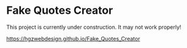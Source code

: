 # Fake Quotes Creator

This project is currently under construction. It may not work properly!

https://hgzwebdesign.github.io/Fake_Quotes_Creator
